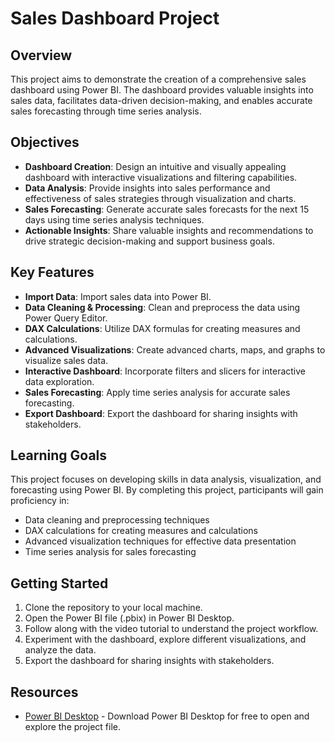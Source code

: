 # Sales Dashboard Project

## Overview

This project aims to demonstrate the creation of a comprehensive sales dashboard using Power BI. The dashboard provides valuable insights into sales data, facilitates data-driven decision-making, and enables accurate sales forecasting through time series analysis.

## Objectives

- **Dashboard Creation**: Design an intuitive and visually appealing dashboard with interactive visualizations and filtering capabilities.
- **Data Analysis**: Provide insights into sales performance and effectiveness of sales strategies through visualization and charts.
- **Sales Forecasting**: Generate accurate sales forecasts for the next 15 days using time series analysis techniques.
- **Actionable Insights**: Share valuable insights and recommendations to drive strategic decision-making and support business goals.

## Key Features

- **Import Data**: Import sales data into Power BI.
- **Data Cleaning & Processing**: Clean and preprocess the data using Power Query Editor.
- **DAX Calculations**: Utilize DAX formulas for creating measures and calculations.
- **Advanced Visualizations**: Create advanced charts, maps, and graphs to visualize sales data.
- **Interactive Dashboard**: Incorporate filters and slicers for interactive data exploration.
- **Sales Forecasting**: Apply time series analysis for accurate sales forecasting.
- **Export Dashboard**: Export the dashboard for sharing insights with stakeholders.

## Learning Goals

This project focuses on developing skills in data analysis, visualization, and forecasting using Power BI. By completing this project, participants will gain proficiency in:

- Data cleaning and preprocessing techniques
- DAX calculations for creating measures and calculations
- Advanced visualization techniques for effective data presentation
- Time series analysis for sales forecasting

## Getting Started

1. Clone the repository to your local machine.
2. Open the Power BI file (.pbix) in Power BI Desktop.
3. Follow along with the video tutorial to understand the project workflow.
4. Experiment with the dashboard, explore different visualizations, and analyze the data.
5. Export the dashboard for sharing insights with stakeholders.

## Resources

- [Power BI Desktop](https://powerbi.microsoft.com/en-us/desktop/) - Download Power BI Desktop for free to open and explore the project file.
